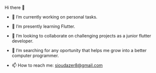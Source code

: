 Hi there 👋

   - 🔭 I’m currently working on personal tasks.

   - 🌱 I’m presently learning Flutter.

   - 👯 I’m looking to collaborate on challenging projects as a junior flutter developer.

   - 🤔 I’m searching for any oportunity that helps me grow into a better computer programmer.

   - 📫 How to reach me: sioudazer8@gmail.com


<!---
AzerSD/AzerSD is a ✨ special ✨ repository because its `README.md` (this file) appears on your GitHub profile.
You can click the Preview link to take a look at your changes.
--->
